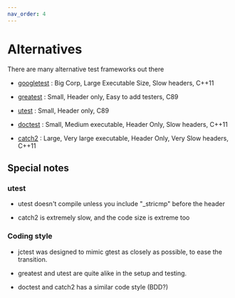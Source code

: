 ```yaml
---
nav_order: 4
---
```


# Alternatives

There are many alternative test frameworks out there

* [googletest](https://github.com/google/googletest) : Big Corp, Large Executable Size, Slow headers, C++11

* [greatest](https://github.com/silentbicycle/greatest) : Small, Header only, Easy to add testers, C89

* [utest](https://github.com/evolutional/utest) : Small, Header only, C89

* [doctest](https://github.com/onqtam/doctest) : Small, Medium executable, Header Only, Slow headers, C++11

* [catch2](https://github.com/catchorg/Catch2) : Large, Very large executable, Header Only, Very Slow headers, C++11


## Special notes

### utest

* utest doesn't compile unless you include "\_stricmp" before the header

* catch2 is extremely slow, and the code size is extreme too

### Coding style

* jctest was designed to mimic gtest as closely as possible, to ease the transition.

* greatest and utest are quite alike in the setup and testing.

* doctest and catch2 has a similar code style (BDD?)
